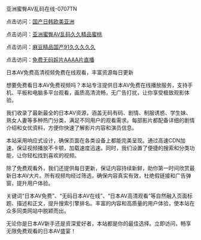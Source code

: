 
亚洲蜜臀AV乱码在线-0707TN

点击访问：<a href="https://bsdf-5f5.pages.dev/">国产日韩欧美亚洲</a>

点击访问：<a href="https://vassv.pages.dev/">亚洲蜜臀AV乱码久久精品蜜桃</a>

点击访问：<a href="https://tfda.pages.dev/">麻豆精品国产91久久久久久</a>

点击访问：<a href="https://gda-c7m.pages.dev/">免费无码婬片AAAA片直播</a>


日本AV免费高清视频免费在线观看，丰富资源每日更新

想要免费看日本AV免费视频吗？本站专注提供日本AV免费在线播放服务，支持手机、平板和电脑多平台观看，画质高清流畅，无广告打扰，让你享受极致观影体验。

我们收录了最新最全的日本AV资源，涵盖无码有码、剧情、制服诱惑、学生妹、熟女人妻等多种热门分类，满足不同用户的观看需求。每部影片都配备详细的剧情介绍和女优资料，方便你快速了解影片内容和演员信息。

本站采用响应式设计，确保页面在各类设备上都能完美呈现。通过高速CDN加速，保证视频播放不卡顿，加载速度迅速。同时，我们设置了便捷的搜索和分类功能，让你轻松找到喜欢的视频。

除了免费观看外，我们还提供每日更新，保证内容持续新鲜，助你第一时间欣赏最新日本AV大片。所有视频均经过筛选，确保内容真实有效，杜绝假链接和广告弹窗，提升用户体验。

关键词“日本AV免费”、“无码日本AV在线”、“日本AV高清观看”等自然融入页面标题、描述和正文，提升搜索引擎排名。丰富的内容和高质量的用户体验，使本站在众多同类网站中脱颖而出。

无论你是日本AV新手还是资深爱好者，本站都是你的最佳选择。立即访问，畅享无限免费观看的日本AV盛宴！



<span style="display:none;">[Canonical link] ( ）</span>
